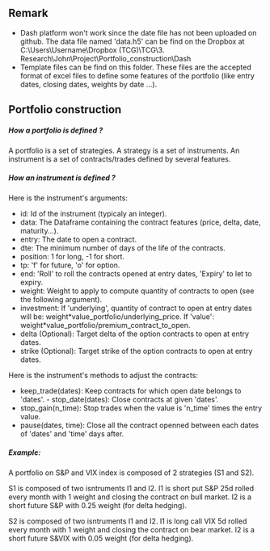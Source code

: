 Remark
----------------------

- Dash platform won't work since the date file has not been uploaded on github.
The data file named 'data.h5' can be find on the Dropbox at C:\Users\Username\Dropbox (TCG)\TCG\3. Research\John\Project\Portfolio_construction\Dash
- Template files can be find on this folder. These files are the accepted format of excel files to define some features of the portfolio (like entry dates, closing dates, weights by date ...).

Portfolio construction
----------------------

##### How a portfolio is defined ?

A portfolio is a set of strategies. A strategy is a set of instruments.
An instrument is a set of contracts/trades defined by several features.

##### How an instrument is defined ? 
Here is the instrument's arguments: 
- id: Id of the instrument (typicaly an integer). 
- data: The Dataframe containing the contract features (price, delta, date,
maturity...). 
- entry: The date to open a contract. 
- dte: The minimum number of days of the life of the contracts. 
- position: 1 for long, -1 for short. 
- tp: 'f' for future, 'o' for option. 
- end: 'Roll' to roll the contracts opened at entry dates, 'Expiry' to let to expiry. 
- weight: Weight to apply to compute quantity of contracts to open (see the following argument). 
- investment: If 'underlying', quantity of contract to open at entry dates will be:
weight\*value\_portfolio/underlying\_price. If 'value':
weight\*value\_portfolio/premium\_contract\_to\_open. 
- delta (Optional): Target delta of the option contracts to open at entry dates.
- strike (Optional): Target strike of the option contracts to open at
entry dates.

Here is the instrument's methods to adjust the contracts: 
- keep\_trade(dates): Keep contracts for which open date belongs to 'dates'. - stop\_date(dates): Close contracts at given 'dates'. 
- stop\_gain(n\_time): Stop trades when the value is 'n\_time' times the entry value. 
- pause(dates, time): Close all the contract openned between each dates of 'dates' and 'time' days after.

##### Example:

A portfolio on S&P and VIX index is composed of 2 strategies (S1 and
S2).

S1 is composed of two isntruments I1 and I2. I1 is short put S&P 25d
rolled every month with 1 weight and closing the contract on bull
market. I2 is a short future S&P with 0.25 weight (for delta hedging).

S2 is composed of two isntruments I1 and I2. I1 is long call VIX 5d
rolled every month with 1 weight and closing the contract on bear
market. I2 is a short future S&VIX with 0.05 weight (for delta hedging).
